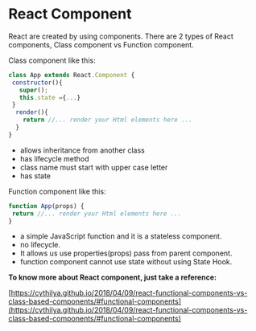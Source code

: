 # React Component

React are created by using components. There are 2 types of React components, Class component vs Function component. 

Class component like this:

```jsx
class App extends React.Component {
 constructor(){
   super();
   this.state ={...}
 }
  render(){
    return //... render your Html elements here ...
  }
}
```

- allows inheritance from another class
- has lifecycle method
- class name must start with upper case letter
- has state

Function component like this:

```jsx
function App(props) {
 return //... render your Html elements here ...
}
```

- a simple JavaScript function and it is a stateless component.
- no lifecycle.
- It allows us use properties(props) pass from parent component.
- function component cannot use state without using State Hook.

**To know more about React component, just take a reference:**

[https://cythilya.github.io/2018/04/09/react-functional-components-vs-class-based-components/#functional-components](https://cythilya.github.io/2018/04/09/react-functional-components-vs-class-based-components/#functional-components)